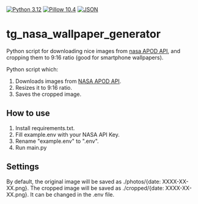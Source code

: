 

[![Python 3.12](https://badgen.net/badge/Python/3.12/blue)](https://www.python.org/downloads/release/python-312/)
[![Pillow 10.4](https://badgen.net/badge/Pillow/10.4/green)](https://pypi.org/project/Pillow/)
[![JSON](https://badgen.net/badge/JSON//API/green)](https://www.json.org/)


# tg_nasa_wallpaper_generator
Python script for downloading nice images from [nasa APOD API](https://api.nasa.gov/), and cropping them to 9:16 ratio (good for smartphone wallpapers).



Python script which:
1. Downloads images from [NASA APOD API](https://api.nasa.gov/).
2. Resizes it to 9:16 ratio.
3. Saves the cropped image.


## How to use
1. Install requirements.txt.
2. Fill example.env with your NASA API Key.
3. Rename "example.env" to ".env".
4. Run main.py


## Settings
By default, the original image will be saved as ./photos/{date: XXXX-XX-XX.png}. The cropped image will be saved as ./cropped/{date: XXXX-XX-XX.png}. It can be changed in the .env file.


